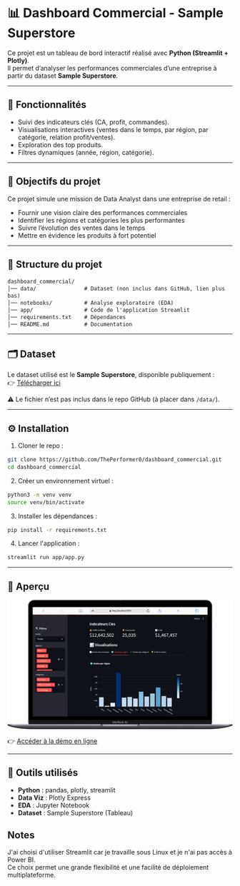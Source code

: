 # 📊 Dashboard Commercial - Sample Superstore

Ce projet est un tableau de bord interactif réalisé avec **Python (Streamlit + Plotly)**.  
Il permet d’analyser les performances commerciales d’une entreprise à partir du dataset **Sample Superstore**.

---

## 🚀 Fonctionnalités
- Suivi des indicateurs clés (CA, profit, commandes).
- Visualisations interactives (ventes dans le temps, par région, par catégorie, relation profit/ventes).
- Exploration des top produits.
- Filtres dynamiques (année, région, catégorie).

---

## 🎯 Objectifs du projet
Ce projet simule une mission de Data Analyst dans une entreprise de retail :
- Fournir une vision claire des performances commerciales
- Identifier les régions et catégories les plus performantes
- Suivre l’évolution des ventes dans le temps
- Mettre en évidence les produits à fort potentiel

---

## 📂 Structure du projet
```
dashboard_commercial/
│── data/               # Dataset (non inclus dans GitHub, lien plus bas)
│── notebooks/          # Analyse exploratoire (EDA)
│── app/                # Code de l'application Streamlit
│── requirements.txt    # Dépendances
│── README.md           # Documentation
```

---

## 🗂️ Dataset
Le dataset utilisé est le **Sample Superstore**, disponible publiquement :  
👉 [Télécharger ici](https://community.tableau.com/s/question/0D54T00000CWe27SAD/sample-superstore-data-set)

⚠️ Le fichier n’est pas inclus dans le repo GitHub (à placer dans `/data/`).

---

## ⚙️ Installation
1. Cloner le repo :
```bash
git clone https://github.com/ThePerformer0/dashboard_commercial.git
cd dashboard_commercial
```

2. Créer un environnement virtuel :

```bash
python3 -m venv venv
source venv/bin/activate
```

3. Installer les dépendances :

```bash
pip install -r requirements.txt
```

4. Lancer l'application :

```bash
streamlit run app/app.py
```

---

## 📸 Aperçu

![Screenshot](screenshot.png)

👉 [Accéder à la démo en ligne](https://dashboard-commercial.streamlit.app)


---

## 🧰 Outils utilisés

* **Python** : pandas, plotly, streamlit
* **Data Viz** : Plotly Express
* **EDA** : Jupyter Notebook
* **Dataset** : Sample Superstore (Tableau)

## Notes

J'ai choisi d'utiliser Streamlit car je travaille sous Linux et je n'ai pas accès à Power BI.  
Ce choix permet une grande flexibilité et une facilité de déploiement multiplateforme.
